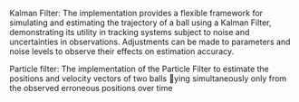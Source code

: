 Kalman Filter:
The implementation provides a flexible framework for simulating and estimating the trajectory of a ball using a Kalman Filter, demonstrating its utility in tracking systems subject to noise and uncertainties in observations. 
Adjustments can be made to parameters and noise levels to observe their effects on estimation accuracy.

Particle filter:
The implementation of the Particle Filter to estimate the positions and velocity vectors of two balls ying simultaneously only from the observed erroneous positions over time
